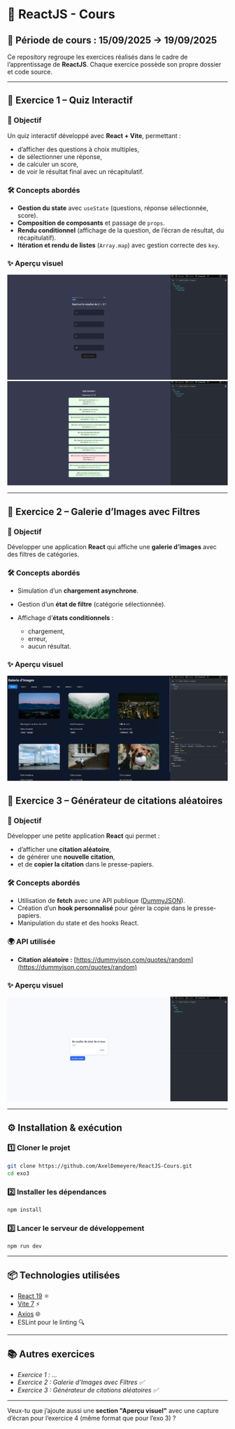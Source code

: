 # 📘 ReactJS - Cours

## 📅 Période de cours : 15/09/2025 → 19/09/2025

Ce repository regroupe les exercices réalisés dans le cadre de l’apprentissage de **ReactJS**. Chaque exercice possède son propre dossier et code source.

---

## 🚀 Exercice 1 – Quiz Interactif

### 🎯 Objectif

Un quiz interactif développé avec **React + Vite**, permettant :

* d’afficher des questions à choix multiples,
* de sélectionner une réponse,
* de calculer un score,
* de voir le résultat final avec un récapitulatif.

### 🛠️ Concepts abordés

* **Gestion du state** avec `useState` (questions, réponse sélectionnée, score).
* **Composition de composants** et passage de `props`.
* **Rendu conditionnel** (affichage de la question, de l’écran de résultat, du récapitulatif).
* **Itération et rendu de listes** (`Array.map`) avec gestion correcte des `key`.

### ✨ Aperçu visuel

![App Screenshot](./exo1/captures/screenshot1.png)
![App Screenshot](./exo1/captures/screenshot2.png)


---

## 🚀 Exercice 2 – Galerie d’Images avec Filtres

### 🎯 Objectif

Développer une application **React** qui affiche une **galerie d’images** avec des filtres de catégories.

### 🛠️ Concepts abordés

* Simulation d’un **chargement asynchrone**.
* Gestion d’un **état de filtre** (catégorie sélectionnée).
* Affichage d’**états conditionnels** :

  * chargement,
  * erreur,
  * aucun résultat.
 
### ✨ Aperçu visuel

![App Screenshot](./exo2/captures/screenshot.png)


## 🚀 Exercice 3 – Générateur de citations aléatoires

### 🎯 Objectif

Développer une petite application **React** qui permet :

* d’afficher une **citation aléatoire**,
* de générer une **nouvelle citation**,
* et de **copier la citation** dans le presse-papiers.

### 🛠️ Concepts abordés

* Utilisation de **fetch** avec une API publique ([DummyJSON](https://dummyjson.com/quotes/random)).
* Création d’un **hook personnalisé** pour gérer la copie dans le presse-papiers.
* Manipulation du state et des hooks React.

### 🌍 API utilisée

* **Citation aléatoire :** [https://dummyjson.com/quotes/random](https://dummyjson.com/quotes/random)

### ✨ Aperçu visuel

![App Screenshot](./exo3/capture/screenshot.png)

---

## ⚙️ Installation & exécution

### 1️⃣ Cloner le projet

```bash
git clone https://github.com/AxelDemeyere/ReactJS-Cours.git
cd exo3
```

### 2️⃣ Installer les dépendances

```bash
npm install
```

### 3️⃣ Lancer le serveur de développement

```bash
npm run dev
```

---

## 📦 Technologies utilisées

* [React 19](https://react.dev/) ⚛️
* [Vite 7](https://vitejs.dev/) ⚡
* [Axios](https://axios-http.com/) 🌐
* ESLint pour le linting 🔍

---

## 📚 Autres exercices

* *Exercice 1 : ...*
* *Exercice 2 : Galerie d’Images avec Filtres ✅*
* *Exercice 3 : Générateur de citations aléatoires ✅*


---

Veux-tu que j’ajoute aussi une **section "Aperçu visuel"** avec une capture d’écran pour l’exercice 4 (même format que pour l’exo 3) ?

